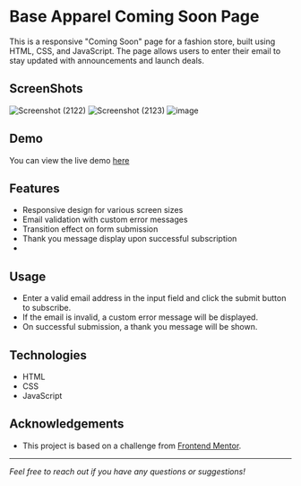 # Base Apparel Coming Soon Page

This is a responsive "Coming Soon" page for a fashion store, built using HTML, CSS, and JavaScript. The page allows users to enter their email to stay updated with announcements and launch deals.

## ScreenShots
![Screenshot (2122)](https://github.com/user-attachments/assets/c47bc42f-3419-4602-81dc-f23ddfbd0f49)
![Screenshot (2123)](https://github.com/user-attachments/assets/57afc73c-3728-4680-8906-5dbc89fc7120)
![image](https://github.com/user-attachments/assets/04e294e9-85a1-41ec-befa-2b7a76de3c1d)



## Demo
You can view the live demo [here](https://effulgent-eclair-0e5bb8.netlify.app/)

## Features

- Responsive design for various screen sizes
- Email validation with custom error messages
- Transition effect on form submission
- Thank you message display upon successful subscription
- 
## Usage

- Enter a valid email address in the input field and click the submit button to subscribe.
- If the email is invalid, a custom error message will be displayed.
- On successful submission, a thank you message will be shown.

## Technologies

- HTML
- CSS
- JavaScript

## Acknowledgements

- This project is based on a challenge from [Frontend Mentor](https://www.frontendmentor.io/challenges).

---

*Feel free to reach out if you have any questions or suggestions!*

